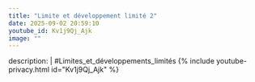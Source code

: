 ```yaml
---
title: "Limite et développement limité 2"
date: 2025-09-02 20:59:10 
youtube_id: Kv1j9Qj_Ajk
image: ""
---
```

description: |
  #Limites_et_développements_limités
{% include youtube-privacy.html id="Kv1j9Qj_Ajk" %}
